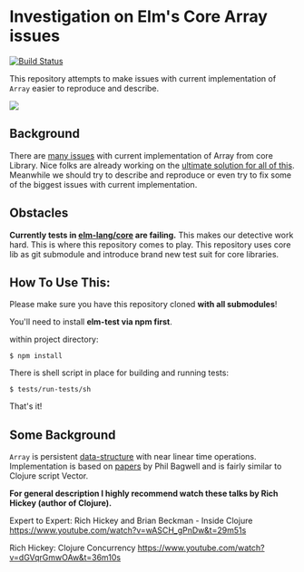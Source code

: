 # Investigation on Elm's Core Array issues

[![Build Status](https://travis-ci.org/turboMaCk/elm-array-tests.svg?branch=master)](https://travis-ci.org/turboMaCk/elm-array-tests)

This repository attempts to make issues with current implementation of `Array` easier to reproduce and describe.

![](http://public.media.smithsonianmag.com/legacy_blog/sherlock-holmes-glass_550.jpg)

## Background

There are [many issues](https://github.com/elm-lang/core/issues/649) with current implementation of Array from core Library.
Nice folks are already working on the [ultimate solution for all of this](https://github.com/Skinney/elm-array-exploration).
Meanwhile we should try to describe and reproduce or even try to fix some of the biggest issues with current implementation.

## Obstacles

**Currently tests in [elm-lang/core](https://github.com/elm-lang/core) are failing.** This makes our detective work hard. This is where this repository comes to play.
This repository uses core lib as git submodule and introduce brand new test suit for core libraries.

## How To Use This:

Please make sure you have this repository cloned **with all submodules**!

You'll need to install **elm-test via npm first**.

within project directory:

```shell
$ npm install
```

There is shell script in place for building and running tests:

```shell
$ tests/run-tests/sh
```

That's it!

## Some Background

`Array` is persistent [data-structure](https://en.wikipedia.org/wiki/Hash_array_mapped_trie) with near linear time operations.
Implementation is based on [papers](http://infoscience.epfl.ch/record/64398/files/idealhashtrees.pdf) by Phil Bagwell and is fairly similar to Clojure script Vector.

**For general description I highly recommend watch these talks by Rich Hickey (author of Clojure).**

Expert to Expert: Rich Hickey and Brian Beckman - Inside Clojure
https://www.youtube.com/watch?v=wASCH_gPnDw&t=29m51s

Rich Hickey: Clojure Concurrency
https://www.youtube.com/watch?v=dGVqrGmwOAw&t=36m10s
